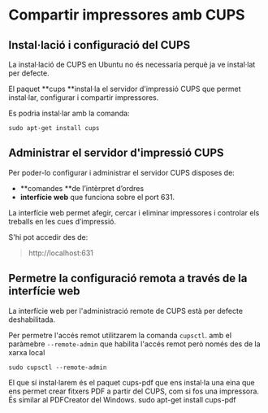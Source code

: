 # Compartir impressores amb CUPS

## Instal·lació i configuració del CUPS

La instal·lació de CUPS en Ubuntu no és necessaria perquè ja ve instal·lat per defecte. 

El paquet **cups **instal·la el servidor d'impressió CUPS que permet instal·lar, configurar i compartir impressores. 

Es podria instal·lar amb la comanda:

`sudo apt-get install cups`

## Administrar el servidor d'impressió CUPS

Per poder-lo configurar i administrar el servidor CUPS disposes de:
* **comandes **de l’intèrpret d’ordres
* **interfície web** que funciona sobre el port 631.
  
La interfície web permet afegir, cercar i eliminar impressores i controlar els treballs en les cues d’impressió.

S'hi pot accedir des de:
> http://localhost:631

## Permetre la configuració remota a través de la interfície web

La interfície web per l'administració remote de CUPS està per defecte deshabilitada. 

Per permetre l'accés remot utilitzarem la comanda `cupsctl`.
amb el paràmebre `--remote-admin` que habilita l'accés remot però només des de la xarxa local

`sudo cupsctl --remote-admin`






El que sí instal·larem és el paquet cups-pdf que ens instal·la una eina que ens permet crear fitxers PDF a partir del CUPS, com si fos una impressora. 
És similar al PDFCreator del Windows.
sudo apt-get install cups-pdf
